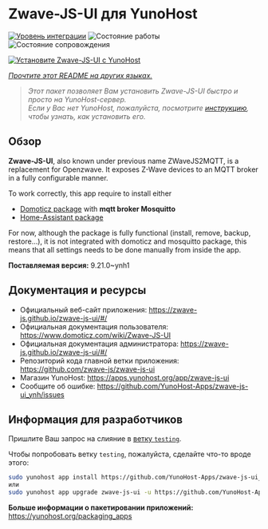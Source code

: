 <!--
Важно: этот README был автоматически сгенерирован <https://github.com/YunoHost/apps/tree/master/tools/readme_generator>
Он НЕ ДОЛЖЕН редактироваться вручную.
-->

# Zwave-JS-UI для YunoHost

[![Уровень интеграции](https://dash.yunohost.org/integration/zwave-js-ui.svg)](https://ci-apps.yunohost.org/ci/apps/zwave-js-ui/) ![Состояние работы](https://ci-apps.yunohost.org/ci/badges/zwave-js-ui.status.svg) ![Состояние сопровождения](https://ci-apps.yunohost.org/ci/badges/zwave-js-ui.maintain.svg)

[![Установите Zwave-JS-UI с YunoHost](https://install-app.yunohost.org/install-with-yunohost.svg)](https://install-app.yunohost.org/?app=zwave-js-ui)

*[Прочтите этот README на других языках.](./ALL_README.md)*

> *Этот пакет позволяет Вам установить Zwave-JS-UI быстро и просто на YunoHost-сервер.*  
> *Если у Вас нет YunoHost, пожалуйста, посмотрите [инструкцию](https://yunohost.org/install), чтобы узнать, как установить его.*

## Обзор

**Zwave-JS-UI**, also known under previous name ZWaveJS2MQTT, is a replacement for Openzwave. It exposes Z-Wave devices to an MQTT broker in a fully configurable manner.

To work correctly, this app require to install either
- [Domoticz package](https://github.com/YunoHost-Apps/domoticz_ynh) with **mqtt broker Mosquitto**
- [Home-Assistant package](https://github.com/YunoHost-Apps/homeassistant_ynh)


For now, although the package is fully functional (install, remove, backup, restore...), it is not integrated with domoticz and mosquitto package, this means that all settings needs to be done manually from inside the app.



**Поставляемая версия:** 9.21.0~ynh1
## Документация и ресурсы

- Официальный веб-сайт приложения: <https://zwave-js.github.io/zwave-js-ui/#/>
- Официальная документация пользователя: <https://www.domoticz.com/wiki/Zwave-JS-UI>
- Официальная документация администратора: <https://zwave-js.github.io/zwave-js-ui/#/>
- Репозиторий кода главной ветки приложения: <https://github.com/zwave-js/zwave-js-ui>
- Магазин YunoHost: <https://apps.yunohost.org/app/zwave-js-ui>
- Сообщите об ошибке: <https://github.com/YunoHost-Apps/zwave-js-ui_ynh/issues>

## Информация для разработчиков

Пришлите Ваш запрос на слияние в [ветку `testing`](https://github.com/YunoHost-Apps/zwave-js-ui_ynh/tree/testing).

Чтобы попробовать ветку `testing`, пожалуйста, сделайте что-то вроде этого:

```bash
sudo yunohost app install https://github.com/YunoHost-Apps/zwave-js-ui_ynh/tree/testing --debug
или
sudo yunohost app upgrade zwave-js-ui -u https://github.com/YunoHost-Apps/zwave-js-ui_ynh/tree/testing --debug
```

**Больше информации о пакетировании приложений:** <https://yunohost.org/packaging_apps>
